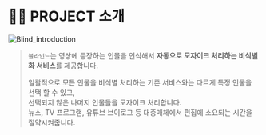 # 👩‍🏫 PROJECT 소개

![Blind_introduction](https://github.com/cheezetarte/blind/assets/57424646/2b51798c-b164-4eef-a182-5e81d5c4c8dd)

>`블라인드`는 영상에 등장하는 인물을 인식해서 **자동으로 모자이크 처리하는 비식별화 서비스**를 제공합니다.  
>  
>일괄적으로 모든 인물을 비식별 처리하는 기존 서비스와는 다르게 특정 인물을 선택 할 수 있고,  
>선택되지 않은 나머지 인물들을 모자이크 처리합니다.  
>뉴스, TV 프로그램, 유튜브 브이로그 등 대중매체에서 편집에 소요되는 시간을 절약시켜줍니다.  
